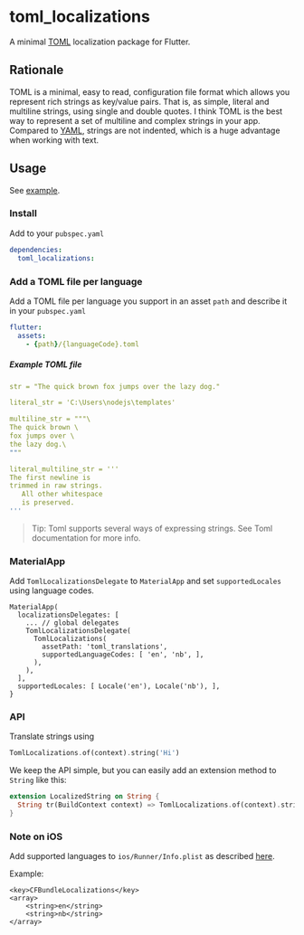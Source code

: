 # toml_localizations

A minimal [TOML](https://github.com/toml-lang/toml) localization package for Flutter.

## Rationale

TOML is a minimal, easy to read, configuration file format which allows you represent rich strings as key/value pairs. That is, as simple, literal and multiline strings, using single and double quotes. I think TOML is the best way to represent a set of multiline and complex strings in your app. Compared to [YAML](https://yaml.org/), strings are not indented, which is a huge advantage when working with text.

## Usage

See [example](example).

### Install

Add to your `pubspec.yaml`

```yaml
dependencies:
  toml_localizations:
```

### Add a TOML file per language

Add a TOML file per language you support in an asset `path` and describe it in your `pubspec.yaml`

```yaml
flutter:
  assets:
    - {path}/{languageCode}.toml
```

##### Example TOML file

```yaml
str = "The quick brown fox jumps over the lazy dog."

literal_str = 'C:\Users\nodejs\templates'

multiline_str = """\
The quick brown \
fox jumps over \
the lazy dog.\
"""

literal_multiline_str = '''
The first newline is
trimmed in raw strings.
   All other whitespace
   is preserved.
'''
```

> Tip: Toml supports several ways of expressing strings.  See Toml documentation for more info.

### MaterialApp

Add `TomlLocalizationsDelegate` to `MaterialApp` and set `supportedLocales` using language codes.

```
MaterialApp(
  localizationsDelegates: [
    ... // global delegates
    TomlLocalizationsDelegate(
      TomlLocalizations(
        assetPath: 'toml_translations',
        supportedLanguageCodes: [ 'en', 'nb', ],
      ),
    ),
  ],
  supportedLocales: [ Locale('en'), Locale('nb'), ],
}

```

### API

Translate strings using

```dart
TomlLocalizations.of(context).string('Hi')
```

We keep the API simple, but you can easily add an extension method to `String` like this:

```dart
extension LocalizedString on String {
  String tr(BuildContext context) => TomlLocalizations.of(context).string(this);
}
```

### Note on **iOS**

Add supported languages to `ios/Runner/Info.plist` as described 
[here](https://flutter.dev/docs/development/accessibility-and-localization/internationalization#specifying-supportedlocales).

Example:

```
<key>CFBundleLocalizations</key>
<array>
	<string>en</string>
	<string>nb</string>
</array>
```
